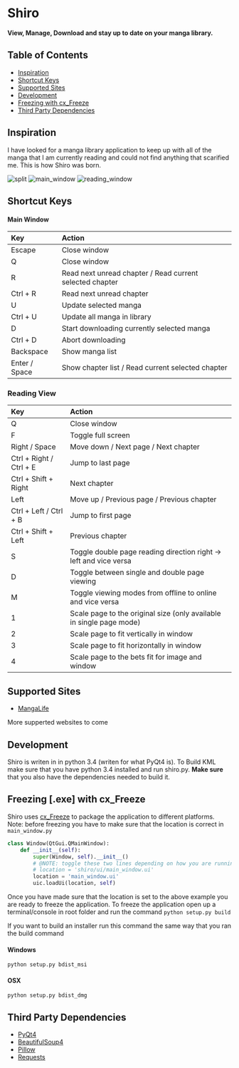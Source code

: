 # Shiro
**View, Manage, Download and stay up to date on your manga library.**

## Table of Contents
* [Inspiration](#inspiration)
* [Shortcut Keys](#shortcut-key)
* [Supported Sites](#supperted-sites)
* [Development](#development)
* [Freezing with cx_Freeze](#freezing)
* [Third Party Dependencies](#dependencies)

## <a name="inspiration"></a> Inspiration
I have looked for a manga library application to keep up with all of the manga that I am currently reading and could not find anything
that scarified me. This is how Shiro was born.

![split](http://i.imgur.com/8rCchO2.png)
![main_window](http://i.imgur.com/Zj8Xd2i.png)
![reading_window](http://i.imgur.com/ZqdwRKz.png)

## <a name="shortcut-key"><a/> Shortcut Keys

#### Main Window
| Key           | Action                                                   |
| :------------ | :------------------------------------------------------- |
| Escape        | Close window                                             |
| Q             | Close window                                             |
| R             | Read next unread chapter / Read current selected chapter |
| Ctrl + R      | Read next unread chapter                                 |
| U             | Update selected manga                                    |
| Ctrl + U      | Update all manga in library                              |
| D             | Start downloading currently selected manga               |
| Ctrl + D      | Abort downloading                                        |
| Backspace     | Show manga list                                          |
| Enter / Space | Show chapter list / Read current selected chapter        |

### Reading View
| Key                     | Action                                                               |
| :---------------------- | :------------------------------------------------------------------- |
| Q                       | Close window                                                         |
| F                       | Toggle full screen                                                   |
| Right / Space           | Move down / Next page / Next chapter                                 |
| Ctrl + Right / Ctrl + E | Jump to last page                                                    |
| Ctrl + Shift + Right    | Next chapter                                                         |
| Left                    | Move up / Previous page / Previous chapter                           |
| Ctrl + Left / Ctrl + B  | Jump to first page                                                   |
| Ctrl + Shift + Left     | Previous chapter                                                     |
| S                       | Toggle double page reading direction right -> left and vice versa    |
| D                       | Toggle between single and double page viewing                        |
| M                       | Toggle viewing modes from offline to online and vice versa           |
| 1                       | Scale page to the original size (only available in single page mode) |
| 2                       | Scale page to fit vertically in window                               |
| 3                       | Scale page to fit horizontally in window                             |
| 4                       | Scale page to the bets fit for image and window                      |

## <a name="supperted-sites"></a> Supported Sites
- [MangaLife](http://manga.life)

More supperted websites to come

## <a name="development"></a> Development
Shiro is writen in in python 3.4 (writen for what PyQt4 is). To Build KML make sure that you have python 3.4 installed and run shiro.py. **Make sure** that you also have the dependencies needed to build it.

## <a name="freezing"></a> Freezing [.exe] with cx_Freeze
Shiro uses [cx_Freeze](http://cx-freeze.sourceforge.net) to package the application to different platforms.
Note: before freezing you have to make sure that the location is correct in `main_window.py`
```python
class Window(QtGui.QMainWindow):
    def __init__(self):
        super(Window, self).__init__()
        # @NOTE: toggle these two lines depending on how you are running. The first one is for develop 2nd for building
        # location = 'shiro/ui/main_window.ui'
        location = 'main_window.ui'
        uic.loadUi(location, self)
```
Once you have made sure that the location is set to the above example you are ready to freeze the application.
To freeze the application open up a terminal/console in root folder and run the command
`python setup.py build`

If you want to build an installer run this command the same way that you ran the build command

#### Windows
`python setup.py bdist_msi`

#### OSX
`python setup.py bdist_dmg`

## <a name="dependencies"></a> Third Party Dependencies
- [PyQt4](https://pypi.python.org/pypi/PyQt4)
- [BeautifulSoup4](https://pypi.python.org/pypi/beautifulsoup4)
- [Pillow](https://pypi.python.org/pypi/Pillow)
- [Requests](https://pypi.python.org/pypi/requests)
